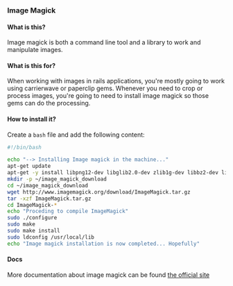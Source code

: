 ### Image Magick

#### What is this?

Image magick is both a command line tool and a library to work and manipulate images.

#### What is this for?

When working with images in rails applications, you're mostly going to work using carrierwave or paperclip gems. Whenever you need to crop or process images, you're going to need to install image magick so those gems can do the processing.

#### How to install it?

Create a `bash` file and add the following content:

```bash
#!/bin/bash

echo "--> Installing Image magick in the machine..."
apt-get update
apt-get -y install libpng12-dev libglib2.0-dev zlib1g-dev libbz2-dev libtiff4-dev libjpeg8-dev
mkdir -p ~/image_magick_download
cd ~/image_magick_download
wget http://www.imagemagick.org/download/ImageMagick.tar.gz
tar -xzf ImageMagick.tar.gz
cd ImageMagick-*
echo "Proceding to compile ImageMagick"
sudo ./configure
sudo make
sudo make install
sudo ldconfig /usr/local/lib
echo "Image magick installation is now completed... Hopefully"
```

#### Docs

More documentation about image magick can be found [the official site](http://www.imagemagick.org/script/resources.php)
